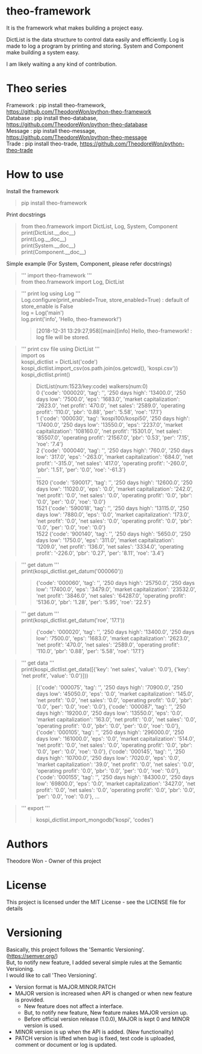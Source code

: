 # theo-framework

It is the framework what makes building a project easy.

DictList is the data structure to control data easily and efficiently.
Log is made to log a program by printing and storing.
System and Component make building a system easy.

I am likely waiting a any kind of contribution.


# Theo series

Framework : pip install theo-framework, https://github.com/TheodoreWon/python-theo-framework  
Database : pip install theo-database, https://github.com/TheodoreWon/python-theo-database  
Message : pip install theo-message, https://github.com/TheodoreWon/python-theo-message  
Trade : pip install theo-trade, https://github.com/TheodoreWon/python-theo-trade


# How to use

Install the framework  
> pip install theo-framework

Print docstrings  
> from theo.framework import DictList, Log, System, Component  
> print(DictList.&#95;&#95;doc&#95;&#95;)  
> print(Log.&#95;&#95;doc&#95;&#95;)  
> print(System.&#95;&#95;doc&#95;&#95;)  
> print(Component.&#95;&#95;doc&#95;&#95;)  

Simple example (For System, Component, please refer docstrings)  
> ''' import theo-framework '''  
> from theo.framework import Log, DictList  

> ''' print log using Log '''  
> Log.configure(print_enabled=True, store_enabled=True) : default of store_enable is False  
> log = Log('main')  
> log.print('info', 'Hello, theo-framework!')  
>> [2018-12-31 13:29:27,958][main][info] Hello, theo-framework! : log file will be stored.  

> ''' print csv file using DictList '''  
> import os  
> kospi_dictlist = DictList('code')  
> kospi_dictlist.import_csv(os.path.join(os.getcwd(), 'kospi.csv'))  
> kospi_dictlist.print()  
>> DictList(num:1523/key:code) walkers(num:0)  
>> 0 {'code': '000020', 'tag': '', '250 days high': '13400.0', '250 days low': '7500.0', 'eps': '1683.0', 'market capitalization': '2623.0', 'net profit': '470.0', 'net sales': '2589.0', 'operating profit': '110.0', 'pbr': '0.88', 'per': '5.58', 'roe': '17.1'}  
>> 1 {'code': '000030', 'tag': 'kospi100/kospi50', '250 days high': '17400.0', '250 days low': '13550.0', 'eps': '2237.0', 'market capitalization': '108160.0', 'net profit': '15301.0', 'net sales': '85507.0', 'operating profit': '21567.0', 'pbr': '0.53', 'per': '7.15', 'roe': '7.4'}  
>> 2 {'code': '000040', 'tag': '', '250 days high': '760.0', '250 days low': '317.0', 'eps': '-263.0', 'market capitalization': '684.0', 'net profit': '-315.0', 'net sales': '417.0', 'operating profit': '-260.0', 'pbr': '1.51', 'per': '0.0', 'roe': '-61.3'}  
>> ...  
>> 1520 {'code': '590017', 'tag': '', '250 days high': '12600.0', '250 days low': '11020.0', 'eps': '0.0', 'market capitalization': '242.0', 'net profit': '0.0', 'net sales': '0.0', 'operating profit': '0.0', 'pbr': '0.0', 'per': '0.0', 'roe': '0.0'}  
>> 1521 {'code': '590018', 'tag': '', '250 days high': '13115.0', '250 days low': '7880.0', 'eps': '0.0', 'market capitalization': '173.0', 'net profit': '0.0', 'net sales': '0.0', 'operating profit': '0.0', 'pbr': '0.0', 'per': '0.0', 'roe': '0.0'}  
>> 1522 {'code': '900140', 'tag': '', '250 days high': '5650.0', '250 days low': '1750.0', 'eps': '311.0', 'market capitalization': '1209.0', 'net profit': '136.0', 'net sales': '3334.0', 'operating profit': '-226.0', 'pbr': '0.27', 'per': '8.11', 'roe': '3.4'}  

> ''' get datum '''  
> print(kospi_dictlist.get_datum('000060'))  
>> {'code': '000060', 'tag': '', '250 days high': '25750.0', '250 days low': '17400.0', 'eps': '3479.0', 'market capitalization': '23532.0', 'net profit': '3846.0', 'net sales': '64287.0', 'operating profit': '5136.0', 'pbr': '1.28', 'per': '5.95', 'roe': '22.5'}  

> ''' get datum '''  
> print(kospi_dictlist.get_datum('roe', '17.1'))  
>> {'code': '000020', 'tag': '', '250 days high': '13400.0', '250 days low': '7500.0', 'eps': '1683.0', 'market capitalization': '2623.0', 'net profit': '470.0', 'net sales': '2589.0', 'operating profit': '110.0', 'pbr': '0.88', 'per': '5.58', 'roe': '17.1'}  

> ''' get data '''  
> print(kospi_dictlist.get_data([{'key': 'net sales', 'value': '0.0'}, {'key': 'net profit', 'value': '0.0'}]))  
>> [{'code': '000075', 'tag': '', '250 days high': '70900.0', '250 days low': '45050.0', 'eps': '0.0', 'market capitalization': '145.0', 'net profit': '0.0', 'net sales': '0.0', 'operating profit': '0.0', 'pbr': '0.0', 'per': '0.0', 'roe': '0.0'}, {'code': '000087', 'tag': '', '250 days high': '19200.0', '250 days low': '13550.0', 'eps': '0.0', 'market capitalization': '163.0', 'net profit': '0.0', 'net sales': '0.0', 'operating profit': '0.0', 'pbr': '0.0', 'per': '0.0', 'roe': '0.0'}, {'code': '000105', 'tag': '', '250 days high': '296000.0', '250 days low': '161000.0', 'eps': '0.0', 'market capitalization': '514.0', 'net profit': '0.0', 'net sales': '0.0', 'operating profit': '0.0', 'pbr': '0.0', 'per': '0.0', 'roe': '0.0'}, {'code': '000145', 'tag': '', '250 days high': '10700.0', '250 days low': '7020.0', 'eps': '0.0', 'market capitalization': '39.0', 'net profit': '0.0', 'net sales': '0.0', 'operating profit': '0.0', 'pbr': '0.0', 'per': '0.0', 'roe': '0.0'}, {'code': '000155', 'tag': '', '250 days high': '84300.0', '250 days low': '69800.0', 'eps': '0.0', 'market capitalization': '3427.0', 'net profit': '0.0', 'net sales': '0.0', 'operating profit': '0.0', 'pbr': '0.0', 'per': '0.0', 'roe': '0.0'}, ...  

> ''' export '''  
>> kospi_dictlist.import_mongodb('kospi', 'codes')  


# Authors

Theodore Won - Owner of this project


# License

This project is licensed under the MIT License - see the LICENSE file for details


# Versioning

Basically, this project follows the 'Semantic Versioning'. (https://semver.org/)  
But, to notify new feature, I added several simple rules at the Semantic Versioning.  
I would like to call 'Theo Versioning'.

- Version format is MAJOR.MINOR.PATCH  
- MAJOR version is increased when API is changed or when new feature is provided.  
  - New feature does not affect a interface.  
  - But, to notify new feature, New feature makes MAJOR version up.  
  - Before official version release (1.0.0), MAJOR is kept 0 and MINOR version is used.  
- MINOR version is up when the API is added. (New functionality)  
- PATCH version is lifted when bug is fixed, test code is uploaded, comment or document or log is updated.  
